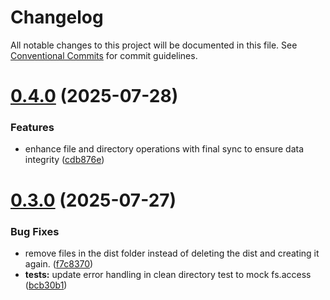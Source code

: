 # Changelog

All notable changes to this project will be documented in this file. See [Conventional Commits](https://conventionalcommits.org) for commit guidelines.

# [0.4.0](https://github.com/proj-coursebook/file-manager/compare/v0.3.0...v0.4.0) (2025-07-28)

### Features

- enhance file and directory operations with final sync to ensure data integrity ([cdb876e](https://github.com/proj-coursebook/file-manager/commit/cdb876ede2338d444a96a6a8422a460e0e8b219f))

# [0.3.0](https://github.com/proj-coursebook/file-manager/compare/v0.2.0...v0.3.0) (2025-07-27)

### Bug Fixes

- remove files in the dist folder instead of deleting the dist and creating it again. ([f7c8370](https://github.com/proj-coursebook/file-manager/commit/f7c8370dce80ad7a9babe10bc2dd5e3a7eb91b18))
- **tests:** update error handling in clean directory test to mock fs.access ([bcb30b1](https://github.com/proj-coursebook/file-manager/commit/bcb30b105157f8d5b299ec7040e7fd8025fa0ecd))
